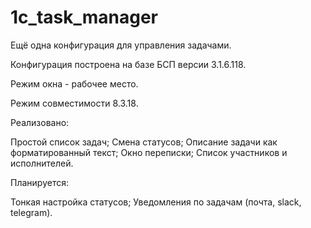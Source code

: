 # 1c_task_manager
Ещё одна конфигурация для управления задачами.

Конфигурация построена на базе БСП версии 3.1.6.118.

Режим окна - рабочее место.

Режим совместимости 8.3.18.

Реализовано:

Простой список задач;
Смена статусов;
Описание задачи как форматированный текст;
Окно переписки;
Список участников и исполнителей.

Планируется:

Тонкая настройка статусов;
Уведомления по задачам (почта, slack, telegram).

